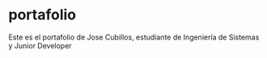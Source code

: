 # portafolio
Este es el portafolio de Jose Cubillos, estudiante de Ingeniería de Sistemas y Junior Developer

